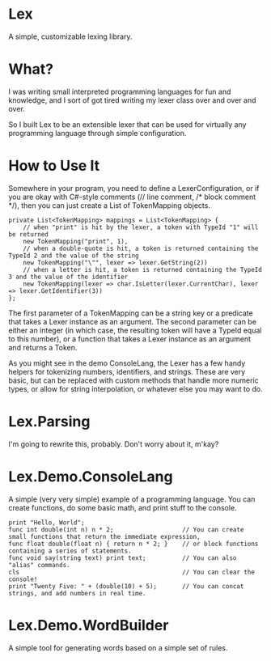 # Lex
A simple, customizable lexing library.

# What?
I was writing small interpreted programming languages for fun and knowledge, and I sort of got tired writing my lexer class over and over and over.

So I built Lex to be an extensible lexer that can be used for virtually any programming language through simple configuration.

# How to Use It
Somewhere in your program, you need to define a LexerConfiguration, or if you are okay with C#-style comments (// line comment, /* block comment */), then you can just create a List of TokenMapping objects.

    private List<TokenMapping> mappings = List<TokenMapping> {
        // when "print" is hit by the lexer, a token with TypeId "1" will be returned
        new TokenMapping("print", 1),
        // when a double-quote is hit, a token is returned containing the TypeId 2 and the value of the string
        new TokenMapping("\"", lexer => lexer.GetString(2))
        // when a letter is hit, a token is returned containing the TypeId 3 and the value of the identifier
        new TokenMapping(lexer => char.IsLetter(lexer.CurrentChar), lexer => lexer.GetIdentifier(3))
    };

The first parameter of a TokenMapping can be a string key or a predicate that takes a Lexer instance as an argument.
The second parameter can be either an integer (in which case, the resulting token will have a TypeId equal to this number),
or a function that takes a Lexer instance as an argument and returns a Token.

As you might see in the demo ConsoleLang, the Lexer has a few handy helpers for tokenizing numbers, identifiers, and strings.
These are very basic, but can be replaced with custom methods that handle more numeric types, or allow for string interpolation,
or whatever else you may want to do.

# Lex.Parsing

I'm going to rewrite this, probably. Don't worry about it, m'kay?

# Lex.Demo.ConsoleLang

A simple (very very simple) example of a programming language. You can create functions, do some basic math, and print stuff to the console.

    print "Hello, World";
    func int double(int n) n * 2;                   // You can create small functions that return the immediate expression,
    func float double(float n) { return n * 2; }    // or block functions containing a series of statements.
    func void say(string text) print text;          // You can also "alias" commands.
    cls                                             // You can clear the console!
    print "Twenty Five: " + (double(10) + 5);       // You can concat strings, and add numbers in real time.

# Lex.Demo.WordBuilder

A simple tool for generating words based on a simple set of rules.
